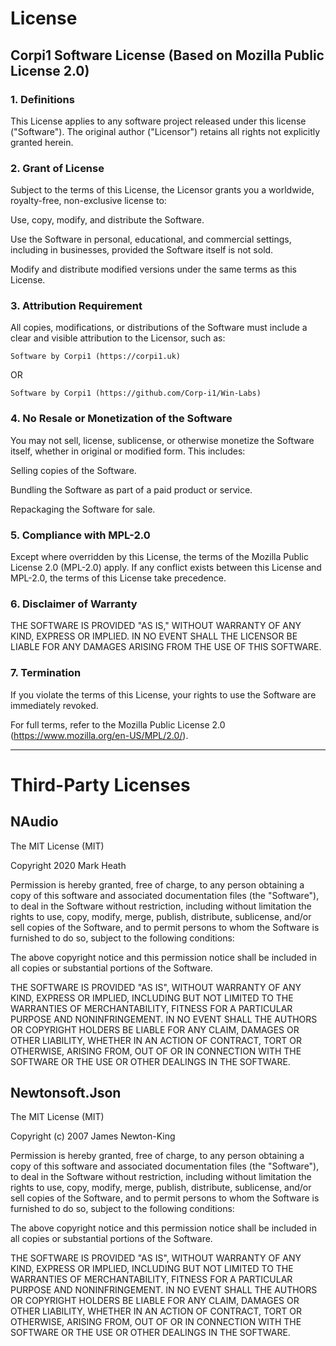 # License

## Corpi1 Software License (Based on Mozilla Public License 2.0)

### 1. Definitions

  This License applies to any software project released under this license ("Software"). The original author ("Licensor") retains all rights not explicitly granted herein.

### 2. Grant of License

  Subject to the terms of this License, the Licensor grants you a worldwide, royalty-free, non-exclusive license to:
  
  Use, copy, modify, and distribute the Software.
  
  Use the Software in personal, educational, and commercial settings, including in businesses, provided the Software itself is not sold.
  
  Modify and distribute modified versions under the same terms as this License.

### 3. Attribution Requirement

  All copies, modifications, or distributions of the Software must include a clear and visible attribution to the Licensor, such as:

```
Software by Corpi1 (https://corpi1.uk)
```
OR
```
Software by Corpi1 (https://github.com/Corp-i1/Win-Labs)
```

### 4. No Resale or Monetization of the Software

  You may not sell, license, sublicense, or otherwise monetize the Software itself, whether in original or modified form. This includes:
  
  Selling copies of the Software.
  
  Bundling the Software as part of a paid product or service.
  
  Repackaging the Software for sale.

### 5. Compliance with MPL-2.0

  Except where overridden by this License, the terms of the Mozilla Public License 2.0 (MPL-2.0) apply. If any conflict exists between this License and MPL-2.0, the terms of this License take precedence.

### 6. Disclaimer of Warranty

  THE SOFTWARE IS PROVIDED "AS IS," WITHOUT WARRANTY OF ANY KIND, EXPRESS OR IMPLIED. IN NO EVENT SHALL THE LICENSOR BE LIABLE FOR ANY DAMAGES ARISING FROM THE USE OF THIS SOFTWARE.

### 7. Termination

  If you violate the terms of this License, your rights to use the Software are immediately revoked.

  For full terms, refer to the Mozilla Public License 2.0 (https://www.mozilla.org/en-US/MPL/2.0/).


---

# Third-Party Licenses

## NAudio

The MIT License (MIT)

Copyright 2020 Mark Heath

Permission is hereby granted, free of charge, to any person obtaining a copy of this software and associated documentation files (the "Software"), to deal in the Software without restriction, including without limitation the rights to use, copy, modify, merge, publish, distribute, sublicense, and/or sell copies of the Software, and to permit persons to whom the Software is furnished to do so, subject to the following conditions:

The above copyright notice and this permission notice shall be included in all copies or substantial portions of the Software.

THE SOFTWARE IS PROVIDED "AS IS", WITHOUT WARRANTY OF ANY KIND, EXPRESS OR IMPLIED, INCLUDING BUT NOT LIMITED TO THE WARRANTIES OF MERCHANTABILITY, FITNESS FOR A PARTICULAR PURPOSE AND NONINFRINGEMENT. IN NO EVENT SHALL THE AUTHORS OR COPYRIGHT HOLDERS BE LIABLE FOR ANY CLAIM, DAMAGES OR OTHER LIABILITY, WHETHER IN AN ACTION OF CONTRACT, TORT OR OTHERWISE, ARISING FROM, OUT OF OR IN CONNECTION WITH THE SOFTWARE OR THE USE OR OTHER DEALINGS IN THE SOFTWARE.


## Newtonsoft.Json

The MIT License (MIT)

Copyright (c) 2007 James Newton-King

Permission is hereby granted, free of charge, to any person obtaining a copy of
this software and associated documentation files (the "Software"), to deal in
the Software without restriction, including without limitation the rights to
use, copy, modify, merge, publish, distribute, sublicense, and/or sell copies of
the Software, and to permit persons to whom the Software is furnished to do so,
subject to the following conditions:

The above copyright notice and this permission notice shall be included in all
copies or substantial portions of the Software.

THE SOFTWARE IS PROVIDED "AS IS", WITHOUT WARRANTY OF ANY KIND, EXPRESS OR
IMPLIED, INCLUDING BUT NOT LIMITED TO THE WARRANTIES OF MERCHANTABILITY, FITNESS
FOR A PARTICULAR PURPOSE AND NONINFRINGEMENT. IN NO EVENT SHALL THE AUTHORS OR
COPYRIGHT HOLDERS BE LIABLE FOR ANY CLAIM, DAMAGES OR OTHER LIABILITY, WHETHER
IN AN ACTION OF CONTRACT, TORT OR OTHERWISE, ARISING FROM, OUT OF OR IN
CONNECTION WITH THE SOFTWARE OR THE USE OR OTHER DEALINGS IN THE SOFTWARE.
